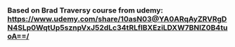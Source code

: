 ### Based on Brad Traversy course from udemy: https://www.udemy.com/share/10asN03@YA0ARqAyZRVRgDN4SLp0WqtUp5sznpVxJ52dLc34tRLfIBXEziLDXW7BNlZ0B4tuoA==/
